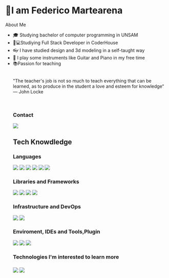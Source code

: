<h1>👋I am Federico Martearena</h1>
</a>About Me</h2>
<ul>
<li>🎓</g-emoji> Studying bachelor of computer programming in UNSAM</li>
<li>🧑💻Studiying Full Stack Developer in CoderHouse</li>
<li>👓</g-emoji> I have studied design and 3d modeling in a self-taught way</li>
<li>🎼</g-emoji> I play some instruments like Guitar and Piano in my free time</li>
<li>📚Passion for teaching</li>
<br>
<p>"The teacher's job is not so much to teach everything that can be learned, as to produce in the student a love and esteem for knowledge“ — John Locke  </p>
<br>
<h3>Contact</h3>
<a href="https://www.linkedin.com/mwlite/in/federico-martearena-009a6a156"><img src="https://img.shields.io/badge/-Linkedin-333333?style=flat&amp;logo=linkedin" style="max-width: 100%;"></a>                                    
<br>
<h2>Tech Knowdledge</h2>
<h3>Languages</h3>
<p>
<a><img src="https://img.shields.io/badge/HTML-333333?style=flat&amp;logo=html5&logoColor=F25320" style="max-width: 100%;"></a>
<a><img src="https://img.shields.io/badge/CSS-333333?style=flat&amp;logo=css3&logoColor=146CAD" style="max-width: 100%;"></a>
<a><img src="https://img.shields.io/badge/-JavaScript-333333?style=flat&amp;logo=javascript" style="max-width: 100%;"></a>
<a><img src="https://img.shields.io/badge/-Gcode-333333?style=flat&amp;logo=gcode style="max-width: 100%;"></a>
<a><img src="https://img.shields.io/badge/-C++[arduino]-333333?style=flat&amp;logo=c++ style="max-width: 100%;"></a>
<a><img src="https://img.shields.io/badge/Python-333333?style=flat&amp;logo=python&logoColor=white style="max-width: 100%;"></a>
</p>
<h3>Libraries and Frameworks</h3>
<p>
<a><img src="https://img.shields.io/badge/Sass-333333?style=flat&amp;logo=sass&logoColor=C26191" style="max-width: 100%;"></a>
<a><img src="https://img.shields.io/badge/Bootstrap-333333?style=flat&amp;logo=bootstrap&logoColor=563D7C" style="max-width: 100%;"></a>
<a><img src="https://img.shields.io/badge/-ReactJs-333333?style=flat&amp;logo=react" style="max-width: 100%;"></a>
<a><img src="https://img.shields.io/badge/Django-333333?style=flat&amp;logo=django&logoColor=white" style="max-width: 100%;"></a>
</p>
<h3>Infrastructure and DevOps</h3>
<p>
<a><img src="https://img.shields.io/badge/-Git-333333?style=flat&amp;logo=git" style="max-width: 100%; display:inline;"></a>
<a><img src="https://img.shields.io/badge/-GitHub-333333?style=flat&amp;logo=github" style="max-width: 100%;"></a>
</p>
<h3>Enviroment, IDEs and Tools,Plugin</h3>
<p>
<a><img src="https://img.shields.io/badge/-Visual%20Studio-333333?style=flat&amp;logo=visual-studio-code&amp;logoColor=7e10cc" style="max-width: 100%;"></a>
<a><img src="https://img.shields.io/badge/-Visual%20Studio%20Code-333333?style=flat&amp;logo=visual-studio-code&amp;logoColor=007ACC" style="max-width: 100%;"></a>
<a><img src="https://img.shields.io/badge/-SweetAlert2-333333?style=flat&amp" style="max-width: 100%;"></a>
</p>
<h3>Technologies I'm interested to learn more<h3>
 <p>
  <a><img src="https://img.shields.io/badge/-Tailwind-333333?style=flat&amp" style="max-width: 100%;"></a>
  <a><img src="https://img.shields.io/badge/-Three%20js-333333?style=flat&amp" style="max-width: 100%;"></a>
</p>
